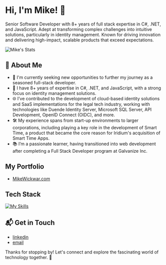 # Hi, I'm Mike! 👋

Senior Software Developer with 8+ years of full stack expertise in C#, .NET, and JavaScript. Adept at transforming complex challenges into intuitive solutions, particularly in identity management. Known for driving innovation and delivering high-impact, scalable products that exceed expectations.

![Mike's Stats](https://github-readme-stats.vercel.app/api?username=MikeWickwar&theme=vue-dark&show_icons=true&hide_border=true&count_private=true&hide=contribs,rank,issues)

## 🚀 About Me
  - 🔭 I'm currently seeking new opportunities to further my journey as a seasoned full-stack developer.
  - 💼 I have 8+ years of expertise in C#, .NET, and JavaScript, with a strong focus on identity management solutions.
  - 🌐 I’ve contributed to the development of cloud-based identity solutions and SaaS implementations for the legal tech industry, working with technologies like Duende Identity Server, Microsoft SQL Server, API Development, OpenID Connect (OIDC), and more.
  - 🛠️ My experience spans from start-up environments to larger corporations, including playing a key role in the development of Smart Time, a product that became the core reason for Iridium's acquisition of Smart Time Apps.
  - 📚 I’m a passionate learner, having transitioned into web development after completing a Full Stack Developer program at Galvanize Inc.

## My Portfolio
- [MikeWickwar.com](https://www.mikewickwar.com/)

## Tech Stack
[![My Skills](https://skillicons.dev/icons?i=angular,atom,azure,cs,css,docker,dotnet,express,git,gulp,html,jquery,js,less,npm,postgres,sass,ts,vue,vscode,wasm,webpack)](https://skillicons.dev)


## 📬 Get in Touch
- [linkedin](https://www.linkedin.com/in/mikewickwar/)
- [email](mailto:mike.wickwar@gmail.com)

Thanks for stopping by! Let's connect and explore the fascinating world of technology together. 🚀